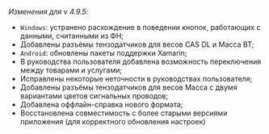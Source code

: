 _Изменения для v 4.9.5_:
- `Windows`: устранено расхождение в поведении кнопок, работающих с данными, считанными из ФН;
- Добавлены разъёмы тензодатчиков для весов CAS DL и Масса ВТ;
- `Android`: обновлены пакеты поддержки Xamarin;
- В руководства пользователя добавлена возможность переключения между товарами и услугами;
- Исправлены некоторые неточности в руководствах пользователя;
- Добавлены разъёмы тензодатчиков для весов Масса с двумя вариантами цветов сигнальных проводов;
- Добавлена оффлайн-справка нового формата;
- Восстановлена совместимость с более старыми версиями приложения (для корректного обновления настроек)
